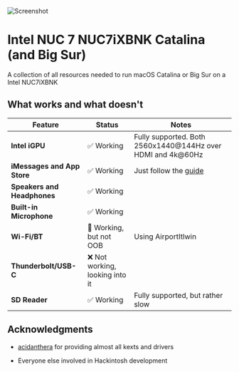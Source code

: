 ![Screenshot](img/screenshot.png)

# Intel NUC 7 NUC7iXBNK Catalina (and Big Sur)
A collection of all resources needed to run macOS Catalina or Big Sur on a Intel NUC7iXBNK

## What works and what doesn't

| Feature | Status | Notes |
| ------------- | ------------- | ------------- |
| **Intel iGPU** | ✅ Working | Fully supported. Both 2560x1440@144Hz over HDMI and 4k@60Hz| DRM will never work unless using a external GPU
| **iMessages and App Store** | ✅ Working | Just follow the  [guide](https://www.tonymacx86.com/threads/an-idiots-guide-to-imessage.196827/) |
| **Speakers and Headphones** | ✅ Working |
| **Built-in Microphone** | ✅ Working |
| **Wi-Fi/BT** | 🔶 Working, but not OOB | Using AirportItlwin |
| **Thunderbolt/USB-C** | ❌ Not working, looking into it
| **SD Reader** | ✅ Working | Fully supported, but rather slow |


## Acknowledgments
- [acidanthera](https://github.com/acidanthera) for providing almost all kexts and drivers

- Everyone else involved in Hackintosh development
